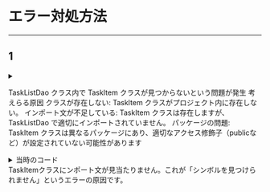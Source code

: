 
# エラー対処方法

<hr>

## 1 
<details>
  <summary></summary>
  
```
/Users/user/Downloads/tasklist/src/main/java/jp/gihyo/projava/tasklist/TaskListDao.java:22:25
java: シンボルを見つけられません
  シンボル:   クラス TaskItem
  場所: クラス jp.gihyo.projava.tasklist.TaskListDao
```

</details>

TaskListDao クラス内で TaskItem クラスが見つからないという問題が発生
考えらる原因
クラスが存在しない: TaskItem クラスがプロジェクト内に存在しない。
インポート文が不足している: TaskItem クラスは存在しますが、TaskListDao で適切にインポートされていません。
パッケージの問題: TaskItem クラスは異なるパッケージにあり、適切なアクセス修飾子（publicなど）が設定されていない可能性があります

<details>
  <summary>当時のコード</summary>
  
```
package jp.gihyo.projava.tasklist;

import org.springframework.beans.factory.annotation.Autowired;
import org.springframework.jdbc.core.JdbcTemplate;
import org.springframework.jdbc.core.namedparam.BeanPropertySqlParameterSource;
import org.springframework.jdbc.core.namedparam.SqlParameterSource;
import org.springframework.jdbc.core.simple.SimpleJdbcInsert;
import org.springframework.stereotype.Service;

import java.util.List;
import java.util.Map;

@Service

public class TaskListDao {
    private final JdbcTemplate jdbcTempleate;

    @Autowired
    TaskListDao(JdbcTemplate jdbcTemplate) {
        this.jdbcTempleate = jdbcTemplate;
    }

    public void add(TaskItem taskItem) {
        SqlParameterSource param = new BeanPropertySqlParameterSource(taskItem);
        SimpleJdbcInsert insert =
                new SimpleJdbcInsert(jdbcTemplate)
                        .withTableName("tasklist");
        insert.execute(param);
    }

    public List<TaskItem> findAll() {
        String query = "SELECT * FROM tasklist";
        List<Map<String, Object>> result = jdbcTemplate.queryForList(query);
        List<TaskItem> taskItems = result.stream()
                .map((Map<String, Object> row) -> new TaskItem(
                        row.get("id").toString(),
                        row.get("task").toString(),
                        row.get("deadline").toString(),
                        (Boolean) row.get("done")))
                .toList();
        return taskItems;
    }


}

```

</details>
TaskItemクラスにンポート文が見当たりません。これが「シンボルを見つけられません」というエラーの原因です。
